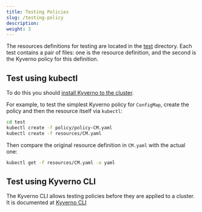 ```yaml
---
title: Testing Policies 
slug: /testing-policy
description: 
weight: 3
---
```


The resources definitions for testing are located in the [test](https://github.com/kyverno/kyverno/tree/master/test) directory. Each test contains a pair of files: one is the resource definition, and the second is the Kyverno policy for this definition.

## Test using kubectl

To do this you should [install Kyverno to the cluster](https://kyverno.io/docs/getting-started/).

For example, to test the simplest Kyverno policy for `ConfigMap`, create the policy and then the resource itself via `kubectl`:

````bash
cd test
kubectl create -f policy/policy-CM.yaml
kubectl create -f resources/CM.yaml
````
Then compare the original resource definition in `CM.yaml` with the actual one:

````bash
kubectl get -f resources/CM.yaml -o yaml
````

## Test using Kyverno CLI

The Kyverno CLI allows testing policies before they are applied to a cluster. It is documented at [Kyverno CLI](https://kyverno.io/docs/kyverno-cli/)

